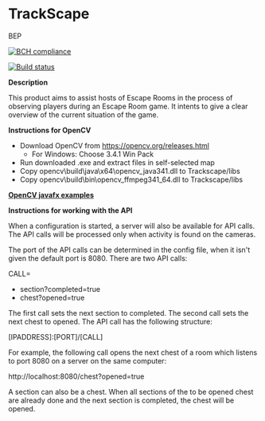 # TrackScape
BEP

[![BCH compliance](https://bettercodehub.com/edge/badge/egedebruin/Trackscape?branch=master)](https://bettercodehub.com/)

[![Build status](https://ci.appveyor.com/api/projects/status/wyfdfhpg79289ceg?svg=true)](https://ci.appveyor.com/project/Jasperkroes/trackscape)

**Description**

This product aims to assist hosts of Escape Rooms in the process of observing players during an Escape Room game. It intents to give a clear overview of the current situation of the game. 

**Instructions for OpenCV**

* Download OpenCV from https://opencv.org/releases.html
    * For Windows: Choose 3.4.1 Win Pack
* Run downloaded .exe and extract files in self-selected map
* Copy opencv\build\java\x64\opencv_java341.dll to Trackscape/libs
* Copy opencv\build\bin\opencv_ffmpeg341_64.dll to Trackscape/libs

[**OpenCV javafx examples**](https://github.com/opencv-java/opencv-java-tutorials)


**Instructions for working with the API**

When a configuration is started, a server will also be available for API calls. The API calls will be processed only when 
activity is found on the cameras. 

The port of the API calls can be determined in the config file, when it isn't given the default port is 8080. There are two API calls:

CALL=
* section?completed=true
* chest?opened=true

The first call sets the next section to completed. The second call sets the next chest to opened.
The API call has the following structure:

\[IPADDRESS\]:\[PORT\]/\[CALL\]

For example, the following call opens the next chest of a room which listens to port 8080 on a server on the same computer:

http://localhost:8080/chest?opened=true

A section can also be a chest. When all sections of the to be opened chest are already done and the next section is completed,
the chest will be opened.